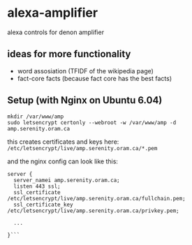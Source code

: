 # alexa-amplifier
alexa controls for denon amplifier
## ideas for more functionality
- word assosiation (TFIDF of the wikipedia page)
- fact-core facts (because fact core has the best facts)

## Setup (with Nginx on Ubuntu 6.04)
```
mkdir /var/www/amp
sudo letsencrypt certonly --webroot -w /var/www/amp -d amp.serenity.oram.ca
```
this creates certificates and keys here: `/etc/letsencrypt/live/amp.serenity.oram.ca/*.pem`

and the nginx config can look like this:
```
server {
  server_namei amp.serenity.oram.ca;
  listen 443 ssl;
  ssl_certificate /etc/letsencrypt/live/amp.serenity.oram.ca/fullchain.pem;
  ssl_certificate_key /etc/letsencrypt/live/amp.serenity.oram.ca/privkey.pem;

  ...

}```
